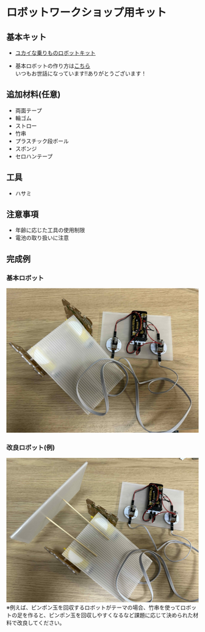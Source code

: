 # ロボットワークショップ用キット

## 基本キット
- [ユカイな乗りものロボットキット](https://store.ux-xu.com/products/norimono-kit?variant=43159935418560&country=JP&currency=JPY&utm_medium=product_sync&utm_source=google&utm_content=sag_organic&utm_campaign=sag_organic&srsltid=AfmBOop6NbMiiRr1-_C4KdQSc0Wzx6iNoPDEoJP8qjMt_25cr6VZfH0H7v4)

- 基本ロボットの作り方は[こちら](https://note.com/kurikit/n/n620048f35245)  
いつもお世話になっています!!ありがとうございます！

## 追加材料(任意)
- 両面テープ
- 輪ゴム
- ストロー
- 竹串
- プラスチック段ボール
- スポンジ
- セロハンテープ

## 工具
- ハサミ

## 注意事項
- 年齢に応じた工具の使用制限
- 電池の取り扱いに注意 

## 完成例

### 基本ロボット
![基本](./images/basic.jpg)

### 改良ロボット(例)
![改良](./images/modified.jpg)
※例えば、ピンポン玉を回収するロボットがテーマの場合、竹串を使ってロボットの足を作ると、ピンポン玉を回収しやすくなるなど課題に応じて決められた材料で改良してください。
